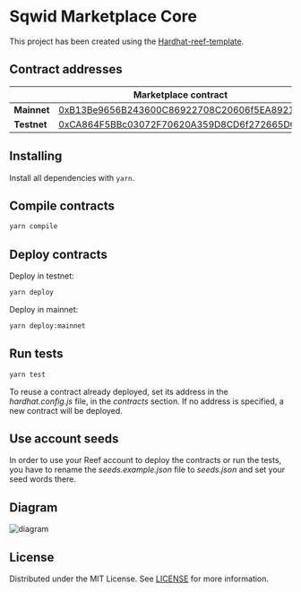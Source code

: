 # Sqwid Marketplace Core

This project has been created using the [Hardhat-reef-template](https://github.com/reef-defi/hardhat-reef-template).

## Contract addresses

| |Marketplace contract|NFT contract|Util contract|
|-----|-----|-----|-----|
|**Mainnet**|[0xB13Be9656B243600C86922708C20606f5EA89218](https://reefscan.com/contract/0xB13Be9656B243600C86922708C20606f5EA89218)|[0x0601202b75C96A61CDb9A99D4e2285E43c6e60e4](https://reefscan.com/contract/0x0601202b75C96A61CDb9A99D4e2285E43c6e60e4)|[0xffb12A5f69AFBD58Dc49b4AE9044D8F20D131733](https://reefscan.com/contract/0xffb12A5f69AFBD58Dc49b4AE9044D8F20D131733)|
|**Testnet**|[0xCA864F5BBc03072F70620A359D8CD6f272665DC4](https://testnet.reefscan.com/contract/0xCA864F5BBc03072F70620A359D8CD6f272665DC4)|[0x02fA6e000B4Ba18fbd17552E5c5cf91b03F2e542](https://testnet.reefscan.com/contract/0x02fA6e000B4Ba18fbd17552E5c5cf91b03F2e542)|[0x5B74AcCeB8260B4ae60CF521F6b70571c453cae6](https://testnet.reefscan.com/contract/0x5B74AcCeB8260B4ae60CF521F6b70571c453cae6)|

## Installing

Install all dependencies with `yarn`.

## Compile contracts

```bash
yarn compile
```

## Deploy contracts

Deploy in testnet:

```bash
yarn deploy
```

Deploy in mainnet:

```bash
yarn deploy:mainnet
```

## Run tests

```bash
yarn test
```

To reuse a contract already deployed, set its address in the _hardhat.config.js_ file, in the _contracts_ section. If no address is specified, a new contract will be deployed.

## Use account seeds

In order to use your Reef account to deploy the contracts or run the tests, you have to rename the _seeds.example.json_ file to _seeds.json_ and set your seed words there.

## Diagram

![diagram](sqwid-diagram-v02.png)

## License

Distributed under the MIT License. See [LICENSE](LICENSE) for more information.

